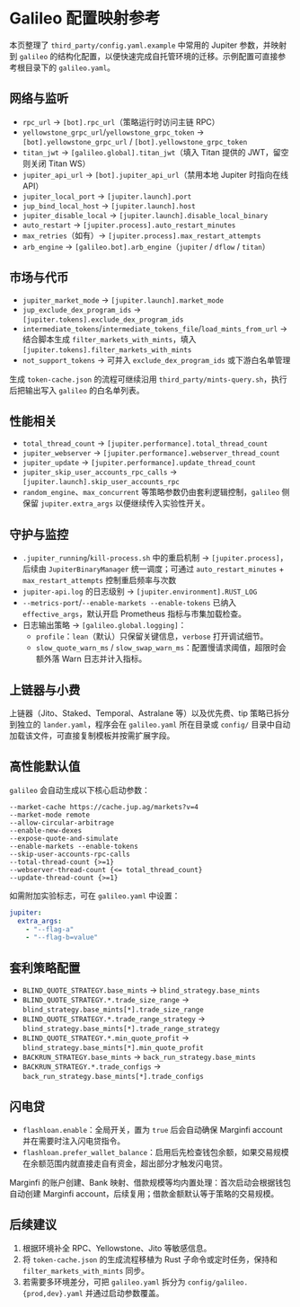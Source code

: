 # Galileo 配置映射参考

本页整理了 `third_party/config.yaml.example` 中常用的 Jupiter 参数，并映射到 `galileo` 的结构化配置，以便快速完成自托管环境的迁移。示例配置可直接参考根目录下的 `galileo.yaml`。

## 网络与监听
- `rpc_url` → `[bot].rpc_url`（策略运行时访问主链 RPC）
- `yellowstone_grpc_url`/`yellowstone_grpc_token` → `[bot].yellowstone_grpc_url` / `[bot].yellowstone_grpc_token`
- `titan_jwt` → `[galileo.global].titan_jwt`（填入 Titan 提供的 JWT，留空则关闭 Titan WS）
- `jupiter_api_url` → `[bot].jupiter_api_url`（禁用本地 Jupiter 时指向在线 API）
- `jupiter_local_port` → `[jupiter.launch].port`
- `jup_bind_local_host` → `[jupiter.launch].host`
- `jupiter_disable_local` → `[jupiter.launch].disable_local_binary`
- `auto_restart` → `[jupiter.process].auto_restart_minutes`
- `max_retries`（如有）→ `[jupiter.process].max_restart_attempts`
- `arb_engine` → `[galileo.bot].arb_engine`（`jupiter` / `dflow` / `titan`）

## 市场与代币
- `jupiter_market_mode` → `[jupiter.launch].market_mode`
- `jup_exclude_dex_program_ids` → `[jupiter.tokens].exclude_dex_program_ids`
- `intermediate_tokens`/`intermediate_tokens_file`/`load_mints_from_url` → 结合脚本生成 `filter_markets_with_mints`，填入 `[jupiter.tokens].filter_markets_with_mints`
- `not_support_tokens` → 可并入 `exclude_dex_program_ids` 或下游白名单管理

生成 `token-cache.json` 的流程可继续沿用 `third_party/mints-query.sh`，执行后把输出写入 `galileo` 的白名单列表。

## 性能相关
- `total_thread_count` → `[jupiter.performance].total_thread_count`
- `jupiter_webserver` → `[jupiter.performance].webserver_thread_count`
- `jupiter_update` → `[jupiter.performance].update_thread_count`
- `jupiter_skip_user_accounts_rpc_calls` → `[jupiter.launch].skip_user_accounts_rpc`
- `random_engine`、`max_concurrent` 等策略参数仍由套利逻辑控制，`galileo` 侧保留 `jupiter.extra_args` 以便继续传入实验性开关。

## 守护与监控
- `.jupiter_running`/`kill-process.sh` 中的重启机制 → `[jupiter.process]`，后续由 `JupiterBinaryManager` 统一调度；可通过 `auto_restart_minutes` + `max_restart_attempts` 控制重启频率与次数
- `jupiter-api.log` 的日志级别 → `[jupiter.environment].RUST_LOG`
- `--metrics-port`/`--enable-markets --enable-tokens` 已纳入 `effective_args`，默认开启 Prometheus 指标与市集加载检查。
- 日志输出策略 → `[galileo.global.logging]`：
  - `profile`：`lean`（默认）只保留关键信息，`verbose` 打开调试细节。
  - `slow_quote_warn_ms` / `slow_swap_warn_ms`：配置慢请求阈值，超限时会额外落 Warn 日志并计入指标。

## 上链器与小费
上链器（Jito、Staked、Temporal、Astralane 等）以及优先费、tip 策略已拆分到独立的 `lander.yaml`，程序会在 `galileo.yaml` 所在目录或 `config/` 目录中自动加载该文件，可直接复制模板并按需扩展字段。

## 高性能默认值
`galileo` 会自动生成以下核心启动参数：

```text
--market-cache https://cache.jup.ag/markets?v=4
--market-mode remote
--allow-circular-arbitrage
--enable-new-dexes
--expose-quote-and-simulate
--enable-markets --enable-tokens
--skip-user-accounts-rpc-calls
--total-thread-count {>=1}
--webserver-thread-count {<= total_thread_count}
--update-thread-count {>=1}
```

如需附加实验标志，可在 `galileo.yaml` 中设置：

```yaml
jupiter:
  extra_args:
    - "--flag-a"
    - "--flag-b=value"
```

## 套利策略配置
- `BLIND_QUOTE_STRATEGY.base_mints` → `blind_strategy.base_mints`
- `BLIND_QUOTE_STRATEGY.*.trade_size_range` → `blind_strategy.base_mints[*].trade_size_range`
- `BLIND_QUOTE_STRATEGY.*.trade_range_strategy` → `blind_strategy.base_mints[*].trade_range_strategy`
- `BLIND_QUOTE_STRATEGY.*.min_quote_profit` → `blind_strategy.base_mints[*].min_quote_profit`
- `BACKRUN_STRATEGY.base_mints` → `back_run_strategy.base_mints`
- `BACKRUN_STRATEGY.*.trade_configs` → `back_run_strategy.base_mints[*].trade_configs`

## 闪电贷
- `flashloan.enable`：全局开关，置为 `true` 后会自动确保 Marginfi account 并在需要时注入闪电贷指令。
- `flashloan.prefer_wallet_balance`：启用后先检查钱包余额，如果交易规模在余额范围内就直接走自有资金，超出部分才触发闪电贷。

Marginfi 的账户创建、Bank 映射、借款规模等均内置处理：首次启动会根据钱包自动创建 Marginfi account，后续复用；借款金额默认等于策略的交易规模。

## 后续建议
1. 根据环境补全 RPC、Yellowstone、Jito 等敏感信息。
2. 将 `token-cache.json` 的生成流程移植为 Rust 子命令或定时任务，保持和 `filter_markets_with_mints` 同步。
3. 若需要多环境差分，可把 `galileo.yaml` 拆分为 `config/galileo.{prod,dev}.yaml` 并通过启动参数覆盖。
